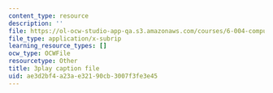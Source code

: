 ```yaml
---
content_type: resource
description: ''
file: https://ol-ocw-studio-app-qa.s3.amazonaws.com/courses/6-004-computation-structures-spring-2017/ae3d2bf4a23ae32190cb3007f3fe3e45_uUKJPnwlbRI.srt
file_type: application/x-subrip
learning_resource_types: []
ocw_type: OCWFile
resourcetype: Other
title: 3play caption file
uid: ae3d2bf4-a23a-e321-90cb-3007f3fe3e45
---
```


